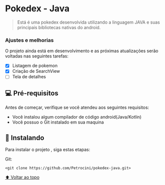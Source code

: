 # Pokedex - Java

> Está é uma pokedex desenvolvida utilizando a linguagem JAVA e suas principais bibliotecas nativas do android.

### Ajustes e melhorias

O projeto ainda está em desenvolvimento e as próximas atualizações serão voltadas nas seguintes tarefas:

- [x] Listagem de pokemon
- [x] Criação de SearchView
- [ ] Tela de detalhes

## 💻 Pré-requisitos

Antes de começar, verifique se você atendeu aos seguintes requisitos:
<!---Estes são apenas requisitos de exemplo. Adicionar, duplicar ou remover conforme necessário--->
* Você instalou algum compilador de código android(Java/Kotlin)
* Você possuo o Git instalado em sua maquina

## 🚀 Instalando <Pokedex>

Para instalar o projeto <Pokedex>, siga estas etapas:

Git: 
```
<git clone https://github.com/Petrocini/pokedex-java.git>
```

[⬆ Voltar ao topo](#pokedex-java)<br>
